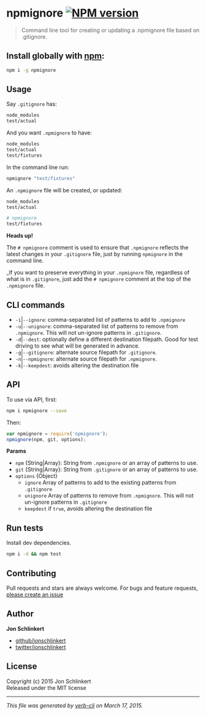# npmignore [![NPM version](https://badge.fury.io/js/npmignore.svg)](http://badge.fury.io/js/npmignore)

> Command line tool for creating or updating a .npmignore file based on .gitignore.

## Install globally with [npm](npmjs.org):

```bash
npm i -g npmignore
```

## Usage

Say `.gitignore` has:

```bash
node_modules
test/actual
```

And you want `.npmignore` to have:

```bash
node_modules
test/actual
test/fixtures
```

In the command line run:

```bash
npmignore "test/fixtures"
```

An `.npmignore` file will be created, or updated:

```bash
node_modules
test/actual

# npmignore
test/fixtures
```

**Heads up!**

The `# npmignore` comment is used to ensure that `.npmignore` reflects the latest changes in your `.gitignore` file, just by running `npmignore` in the command line.

_If you want to preserve everything in your `.npmignore` file, regardless of what is in `.gitignore`, just add the `# npmignore` comment at the top of the `.npmignore` file.

## CLI commands

 - `-i`|`--ignore`: comma-separated list of patterns to add to `.npmignore`
 - `-u`|`--unignore`: comma-separated list of patterns to remove from `.npmignore`. This will not un-ignore patterns in `.gitignore`.
 - `-d`|`--dest`: optionally define a different destination filepath. Good for test driving to see what will be generated in advance.
 - `-g`|`--gitignore`: alternate source filepath for `.gitignore`.
 - `-n`|`--npmignore`: alternate source filepath for `.npmignore`.
 - `-k`|`--keepdest`: avoids altering the destination file

## API

To use via API, first:

```bash
npm i npmignore --save
```

Then:

```js
var npmignore = require('npmignore');
npmignore(npm, git, options);
```

**Params**

 - `npm` {String|Array}: String from `.npmignore` or an array of patterns to use.
 - `git` {String|Array}: String from `.gitignore` or an array of patterns to use.
 - `options` {Object}
    + `ignore` Array of patterns to add to the existing patterns from `.gitignore`
    + `unignore` Array of patterns to remove from `.npmignore`. This will not un-ignore patterns in `.gitignore`
    + `keepdest` if `true`, avoids altering the destination file

## Run tests
Install dev dependencies.

```bash
npm i -d && npm test
```

## Contributing
Pull requests and stars are always welcome. For bugs and feature requests, [please create an issue](https://github.com/jonschlinkert/npmignore/issues)

## Author

**Jon Schlinkert**
 
+ [github/jonschlinkert](https://github.com/jonschlinkert)
+ [twitter/jonschlinkert](http://twitter.com/jonschlinkert) 

## License
Copyright (c) 2015 Jon Schlinkert  
Released under the MIT license

***

_This file was generated by [verb-cli](https://github.com/assemble/verb-cli) on March 17, 2015._